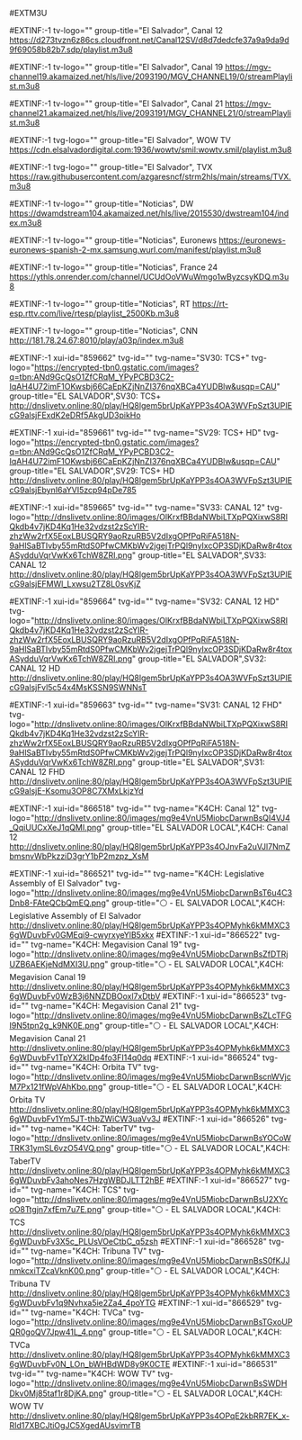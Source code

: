#EXTM3U

#EXTINF:-1 tv-logo="" group-title="El Salvador", Canal 12
https://d273tvzn6z86cs.cloudfront.net/Canal12SV/d8d7dedcfe37a9a9da9d9f69058b82b7.sdp/playlist.m3u8

#EXTINF:-1 tv-logo="" group-title="El Salvador", Canal 19
https://mgv-channel19.akamaized.net/hls/live/2093190/MGV_CHANNEL19/0/streamPlaylist.m3u8

#EXTINF:-1 tv-logo="" group-title="El Salvador", Canal 21
https://mgv-channel21.akamaized.net/hls/live/2093191/MGV_CHANNEL21/0/streamPlaylist.m3u8


#EXTINF:-1 tvg-logo="" group-title="El Salvador", WOW TV
https://cdn.elsalvadordigital.com:1936/wowtv/smil:wowtv.smil/playlist.m3u8

#EXTINF:-1 tvg-logo="" group-title="El Salvador", TVX
https://raw.githubusercontent.com/azgaresncf/strm2hls/main/streams/TVX.m3u8

#EXTINF:-1 tv-logo="" group-title="Noticias", DW
https://dwamdstream104.akamaized.net/hls/live/2015530/dwstream104/index.m3u8

#EXTINF:-1 tv-logo="" group-title="Noticias", Euronews
https://euronews-euronews-spanish-2-mx.samsung.wurl.com/manifest/playlist.m3u8

#EXTINF:-1 tv-logo="" group-title="Noticias", France 24
https://ythls.onrender.com/channel/UCUdOoVWuWmgo1wByzcsyKDQ.m3u8

#EXTINF:-1 tv-logo="" group-title="Noticias", RT
https://rt-esp.rttv.com/live/rtesp/playlist_2500Kb.m3u8

#EXTINF:-1 tv-logo="" group-title="Noticias", CNN
http://181.78.24.67:8010/play/a03p/index.m3u8




#EXTINF:-1 xui-id="859662" tvg-id="" tvg-name="SV30: TCS+" tvg-logo="https://encrypted-tbn0.gstatic.com/images?q=tbn:ANd9GcQsO1ZfCRqM_YPyPCBD3C2-IqAH4U72imF1OKwsbj66CaEpKZjNnZI376nqXBCa4YUDBlw&usqp=CAU" group-title="EL SALVADOR",SV30: TCS+
http://dnslivetv.online:80/play/HQ8lgem5brUpKaYPP3s4OA3WVFpSzt3UPIEcG9alsjFExdK2eDRf5AkgUD3pikHo

#EXTINF:-1 xui-id="859661" tvg-id="" tvg-name="SV29: TCS+ HD" tvg-logo="https://encrypted-tbn0.gstatic.com/images?q=tbn:ANd9GcQsO1ZfCRqM_YPyPCBD3C2-IqAH4U72imF1OKwsbj66CaEpKZjNnZI376nqXBCa4YUDBlw&usqp=CAU" group-title="EL SALVADOR",SV29: TCS+ HD
http://dnslivetv.online:80/play/HQ8lgem5brUpKaYPP3s4OA3WVFpSzt3UPIEcG9alsjEbynI6aYVI5zcp94pDe785

#EXTINF:-1 xui-id="859665" tvg-id="" tvg-name="SV33: CANAL 12" tvg-logo="http://dnslivetv.online:80/images/OlKrxfBBdaNWbiLTXpPQXixwS8RIQkdb4v7jKD4Kq1He32vdzst2zScYIR-zhzWw2rfX5EoxLBUSQRY9aoRzuRB5V2dIxgOPfPqRiFA518N-9aHlSaBTIvby55mRtdS0PfwCMKbWv2jgejTrPQl9nyIxcOP3SDjKDaRw8r4toxASydduVqrVwKx6TchW8ZRI.png" group-title="EL SALVADOR",SV33: CANAL 12
http://dnslivetv.online:80/play/HQ8lgem5brUpKaYPP3s4OA3WVFpSzt3UPIEcG9alsjEFMWl_Lxwsu2TZ8L0svKjZ

#EXTINF:-1 xui-id="859664" tvg-id="" tvg-name="SV32: CANAL 12 HD" tvg-logo="http://dnslivetv.online:80/images/OlKrxfBBdaNWbiLTXpPQXixwS8RIQkdb4v7jKD4Kq1He32vdzst2zScYIR-zhzWw2rfX5EoxLBUSQRY9aoRzuRB5V2dIxgOPfPqRiFA518N-9aHlSaBTIvby55mRtdS0PfwCMKbWv2jgejTrPQl9nyIxcOP3SDjKDaRw8r4toxASydduVqrVwKx6TchW8ZRI.png" group-title="EL SALVADOR",SV32: CANAL 12 HD
http://dnslivetv.online:80/play/HQ8lgem5brUpKaYPP3s4OA3WVFpSzt3UPIEcG9alsjFvl5c54x4MsKSSN9SWNNsT

#EXTINF:-1 xui-id="859663" tvg-id="" tvg-name="SV31: CANAL 12 FHD" tvg-logo="http://dnslivetv.online:80/images/OlKrxfBBdaNWbiLTXpPQXixwS8RIQkdb4v7jKD4Kq1He32vdzst2zScYIR-zhzWw2rfX5EoxLBUSQRY9aoRzuRB5V2dIxgOPfPqRiFA518N-9aHlSaBTIvby55mRtdS0PfwCMKbWv2jgejTrPQl9nyIxcOP3SDjKDaRw8r4toxASydduVqrVwKx6TchW8ZRI.png" group-title="EL SALVADOR",SV31: CANAL 12 FHD
http://dnslivetv.online:80/play/HQ8lgem5brUpKaYPP3s4OA3WVFpSzt3UPIEcG9alsjE-Ksomu3OP8C7XMxLkjzYd

#EXTINF:-1 xui-id="866518" tvg-id="" tvg-name="K4CH: Canal 12" tvg-logo="http://dnslivetv.online:80/images/mg9e4VnU5MiobcDarwnBsQI4VJ4_QqiUUCxXeJ1qQMI.png" group-title="EL SALVADOR LOCAL",K4CH: Canal 12
http://dnslivetv.online:80/play/HQ8lgem5brUpKaYPP3s4OJnvFa2uVJl7NmZbmsnvWbPkzziD3grY1bP2mzpz_XsM


#EXTINF:-1 xui-id="866521" tvg-id="" tvg-name="K4CH: Legislative Assembly of El Salvador" tvg-logo="http://dnslivetv.online:80/images/mg9e4VnU5MiobcDarwnBsT6u4C3Dnb8-FAteQCbQmEQ.png" group-title="⚪ - EL SALVADOR LOCAL",K4CH: Legislative Assembly of El Salvador
http://dnslivetv.online:80/play/HQ8lgem5brUpKaYPP3s4OPMyhk6kMMXC36gWDuvbFv0GMEqi9-cwyrxyeYlB5xkx
#EXTINF:-1 xui-id="866522" tvg-id="" tvg-name="K4CH: Megavision Canal 19" tvg-logo="http://dnslivetv.online:80/images/mg9e4VnU5MiobcDarwnBsZfDTRjUZB6AEKjeNdMXI3U.png" group-title="⚪ - EL SALVADOR LOCAL",K4CH: Megavision Canal 19
http://dnslivetv.online:80/play/HQ8lgem5brUpKaYPP3s4OPMyhk6kMMXC36gWDuvbFv0WzB3j6NNZDBOoxl7xDtbV
#EXTINF:-1 xui-id="866523" tvg-id="" tvg-name="K4CH: Megavision Canal 21" tvg-logo="http://dnslivetv.online:80/images/mg9e4VnU5MiobcDarwnBsZLcTFGI9N5tpn2g_k9NK0E.png" group-title="⚪ - EL SALVADOR LOCAL",K4CH: Megavision Canal 21
http://dnslivetv.online:80/play/HQ8lgem5brUpKaYPP3s4OPMyhk6kMMXC36gWDuvbFv1TpYX2kIDp4fo3FI14q0dq
#EXTINF:-1 xui-id="866524" tvg-id="" tvg-name="K4CH: Orbita TV" tvg-logo="http://dnslivetv.online:80/images/mg9e4VnU5MiobcDarwnBscnWVjcM7Px121fWpVAhKbo.png" group-title="⚪ - EL SALVADOR LOCAL",K4CH: Orbita TV
http://dnslivetv.online:80/play/HQ8lgem5brUpKaYPP3s4OPMyhk6kMMXC36gWDuvbFv1Ym5JT-thbZWiCW3uaVv3J
#EXTINF:-1 xui-id="866526" tvg-id="" tvg-name="K4CH: TaberTV" tvg-logo="http://dnslivetv.online:80/images/mg9e4VnU5MiobcDarwnBsYOCoWTRK31ymSL6vzO54VQ.png" group-title="⚪ - EL SALVADOR LOCAL",K4CH: TaberTV
http://dnslivetv.online:80/play/HQ8lgem5brUpKaYPP3s4OPMyhk6kMMXC36gWDuvbFv3ahoNes7HzgWBDJLTT2hBF
#EXTINF:-1 xui-id="866527" tvg-id="" tvg-name="K4CH: TCS" tvg-logo="http://dnslivetv.online:80/images/mg9e4VnU5MiobcDarwnBsU2XYcoO8Ttgjn7xfEm7u7E.png" group-title="⚪ - EL SALVADOR LOCAL",K4CH: TCS
http://dnslivetv.online:80/play/HQ8lgem5brUpKaYPP3s4OPMyhk6kMMXC36gWDuvbFv3X5c_PLUsVOeCtbC_q5zsh
#EXTINF:-1 xui-id="866528" tvg-id="" tvg-name="K4CH: Tribuna TV" tvg-logo="http://dnslivetv.online:80/images/mg9e4VnU5MiobcDarwnBsS0fKJJnmkcxiTZcaVknK00.png" group-title="⚪ - EL SALVADOR LOCAL",K4CH: Tribuna TV
http://dnslivetv.online:80/play/HQ8lgem5brUpKaYPP3s4OPMyhk6kMMXC36gWDuvbFv1q9Nvhxa5ie2Za4_4poYTG
#EXTINF:-1 xui-id="866529" tvg-id="" tvg-name="K4CH: TVCa" tvg-logo="http://dnslivetv.online:80/images/mg9e4VnU5MiobcDarwnBsTGxoUPQR0goQV7Jpw41L_4.png" group-title="⚪ - EL SALVADOR LOCAL",K4CH: TVCa
http://dnslivetv.online:80/play/HQ8lgem5brUpKaYPP3s4OPMyhk6kMMXC36gWDuvbFv0N_LOn_bWHBdWD8y9K0CTE
#EXTINF:-1 xui-id="866531" tvg-id="" tvg-name="K4CH: WOW TV" tvg-logo="http://dnslivetv.online:80/images/mg9e4VnU5MiobcDarwnBsSWDHDkv0Mj85taf1r8DjKA.png" group-title="⚪ - EL SALVADOR LOCAL",K4CH: WOW TV
http://dnslivetv.online:80/play/HQ8lgem5brUpKaYPP3s4OPqE2kbRR7EK_x-RId17XBCJtiOgJC5XgedAUsvimrTB
